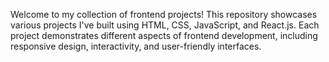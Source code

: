 Welcome to my collection of frontend projects! This repository showcases various projects I've built using HTML, CSS, JavaScript, and React.js. Each project demonstrates different aspects of frontend development, including responsive design, interactivity, and user-friendly interfaces.
